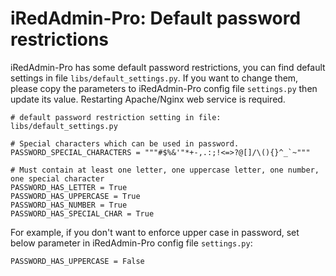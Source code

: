# iRedAdmin-Pro: Default password restrictions

iRedAdmin-Pro has some default password restrictions, you can find default
settings in file `libs/default_settings.py`. If you want to change them, please
copy the parameters to iRedAdmin-Pro config file `settings.py` then update its
value. Restarting Apache/Nginx web service is required. 

```
# default password restriction setting in file: libs/default_settings.py

# Special characters which can be used in password.
PASSWORD_SPECIAL_CHARACTERS = """#$%&'"*+-,.:;!<=>?@[]/\(){}^_`~"""

# Must contain at least one letter, one uppercase letter, one number, one special character
PASSWORD_HAS_LETTER = True
PASSWORD_HAS_UPPERCASE = True
PASSWORD_HAS_NUMBER = True
PASSWORD_HAS_SPECIAL_CHAR = True
```

For example, if you don't want to enforce upper case in password, set below
parameter in iRedAdmin-Pro config file `settings.py`:

```
PASSWORD_HAS_UPPERCASE = False
```

